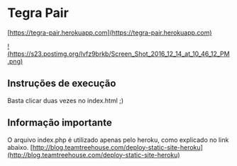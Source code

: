 # Tegra Pair

[https://tegra-pair.herokuapp.com](https://tegra-pair.herokuapp.com)

[!(https://s23.postimg.org/lvfz9brkb/Screen_Shot_2016_12_14_at_10_46_12_PM.png)](https://s23.postimg.org/lvfz9brkb/Screen_Shot_2016_12_14_at_10_46_12_PM.png)


## Instruções de execução

Basta clicar duas vezes no index.html ;)

## Informação importante

O arquivo index.php é utilizado apenas pelo heroku, como explicado no link abaixo.
[http://blog.teamtreehouse.com/deploy-static-site-heroku](http://blog.teamtreehouse.com/deploy-static-site-heroku)
